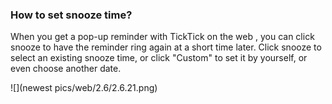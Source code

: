 ### How to set snooze time?

When you get a pop-up reminder with TickTick on the web , you can click snooze to have the reminder ring again at a short time later. Click snooze to select an existing snooze time, or click "Custom" to set it by yourself, or even choose another date.

![](newest pics/web/2.6/2.6.21.png)